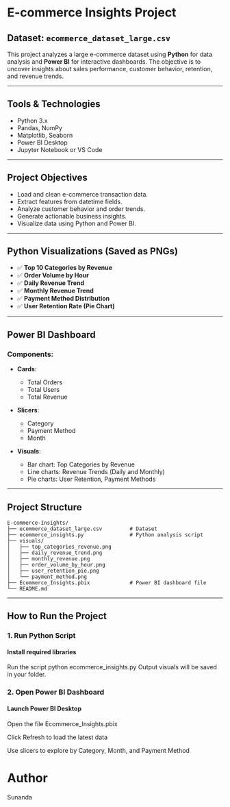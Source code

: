 # E-commerce Insights Project

## Dataset: `ecommerce_dataset_large.csv`

This project analyzes a large e-commerce dataset using **Python** for data analysis and **Power BI** for interactive dashboards. The objective is to uncover insights about sales performance, customer behavior, retention, and revenue trends.

---

## Tools & Technologies

- Python 3.x
- Pandas, NumPy
- Matplotlib, Seaborn
- Power BI Desktop
- Jupyter Notebook or VS Code

---

## Project Objectives

- Load and clean e-commerce transaction data.
- Extract features from datetime fields.
- Analyze customer behavior and order trends.
- Generate actionable business insights.
- Visualize data using Python and Power BI.

---

## Python Visualizations (Saved as PNGs)

- ✅ **Top 10 Categories by Revenue**
- ✅ **Order Volume by Hour**
- ✅ **Daily Revenue Trend**
- ✅ **Monthly Revenue Trend**
- ✅ **Payment Method Distribution**
- ✅ **User Retention Rate (Pie Chart)**

---

## Power BI Dashboard

### Components:
- **Cards**:
  - Total Orders
  - Total Users
  - Total Revenue

- **Slicers**:
  - Category
  - Payment Method
  - Month

- **Visuals**:
  - Bar chart: Top Categories by Revenue
  - Line charts: Revenue Trends (Daily and Monthly)
  - Pie charts: User Retention, Payment Methods

---

## Project Structure
```plaintext
E-commerce-Insights/
├── ecommerce_dataset_large.csv         # Dataset
├── ecommerce_insights.py               # Python analysis script
├── visuals/
│   ├── top_categories_revenue.png
│   ├── daily_revenue_trend.png
│   ├── monthly_revenue.png
│   ├── order_volume_by_hour.png
│   ├── user_retention_pie.png
│   └── payment_method.png
├── Ecommerce_Insights.pbix             # Power BI dashboard file
└── README.md
```

---
## How to Run the Project

### 1. Run Python Script

#### Install required libraries

Run the script
python ecommerce_insights.py
Output visuals will be saved in your folder.

### 2. Open Power BI Dashboard

#### Launch Power BI Desktop

Open the file Ecommerce_Insights.pbix

Click Refresh to load the latest data

Use slicers to explore by Category, Month, and Payment Method

# Author
Sunanda
